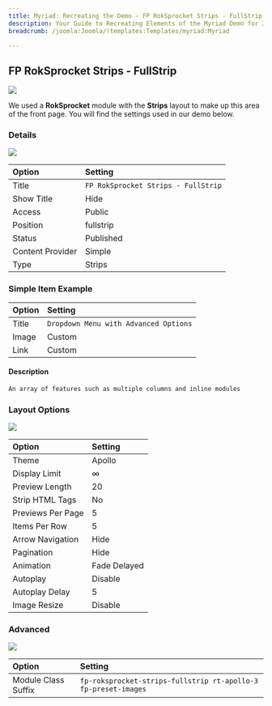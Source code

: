 ```yaml
---
title: Myriad: Recreating the Demo - FP RokSprocket Strips - FullStrip
description: Your Guide to Recreating Elements of the Myriad Demo for Joomla
breadcrumb: /joomla:Joomla/!templates:Templates/myriad:Myriad

---
```


FP RokSprocket Strips - FullStrip
-----


![][demo]

We used a **RokSprocket** module with the **Strips** layout to make up this area of the front page. You will find the settings used in our demo below.

### Details

![][demo2]

|      Option      |               Setting               |
| :--------------- | :---------------------------------- |
| Title            | `FP RokSprocket Strips - FullStrip` |
| Show Title       | Hide                                |
| Access           | Public                              |
| Position         | fullstrip                           |
| Status           | Published                           |
| Content Provider | Simple                              |
| Type             | Strips                              |

### Simple Item Example

| Option |                Setting                |
| :----- | :------------------------------------ |
| Title  | `Dropdown Menu with Advanced Options` |
| Image  | Custom                                |
| Link   | Custom                                |

#### Description

~~~ .html
An array of features such as multiple columns and inline modules
~~~

### Layout Options

![][demo3]

|       Option      |   Setting    |
| :---------------- | :----------- |
| Theme             | Apollo       |
| Display Limit     | ∞            |
| Preview Length    | 20           |
| Strip HTML Tags   | No           |
| Previews Per Page | 5            |
| Items Per Row     | 5            |
| Arrow Navigation  | Hide         |
| Pagination        | Hide         |
| Animation         | Fade Delayed |
| Autoplay          | Disable      |
| Autoplay Delay    | 5            |
| Image Resize      | Disable      |

### Advanced

![][demo4]

|        Option       |                            Setting                             |
| :------------------ | :------------------------------------------------------------- |
| Module Class Suffix | `fp-roksprocket-strips-fullstrip rt-apollo-3 fp-preset-images` |

[demo]: assets/demo_2.jpeg
[demo2]: assets/demo_2a.jpeg
[demo3]: assets/demo_2b.jpeg
[demo4]: assets/demo_2c.jpeg
